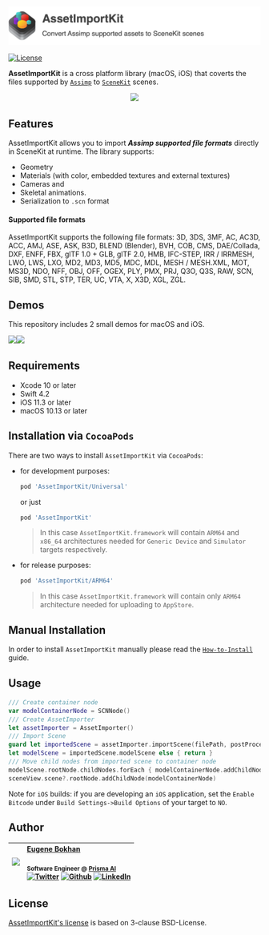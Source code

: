 <p align="center">
    <img src="Media/AssetImportKit.png", width="844">
</p>

[![License](https://img.shields.io/badge/License-BSD%203--Clause-blue.svg)](https://opensource.org/licenses/BSD-3-Clause)

**AssetImportKit** is a cross platform library (macOS, iOS) that coverts the files supported by [`Assimp`](https://github.com/assimp/assimp) to [`SceneKit`](https://developer.apple.com/reference/scenekit) scenes.

<p align="center">
    <img src="Media/AssetImportKit_Demonstration.png", width="818">
</p>

## Features

AssetImportKit allows you to import ***Assimp supported file formats*** directly in SceneKit at runtime.
The library supports:
* Geometry
* Materials (with color, embedded textures and external textures)
* Cameras and
* Skeletal animations.
* Serialization to `.scn` format

#### Supported file formats ####

AssetImportKit supports the following file formats:
3D, 3DS, 3MF, AC, AC3D, ACC, AMJ, ASE, ASK, B3D, BLEND (Blender), BVH, COB, CMS, DAE/Collada, DXF, ENFF, FBX, glTF 1.0 + GLB, glTF 2.0, HMB, IFC-STEP, IRR / IRRMESH, LWO, LWS, LXO, MD2, MD3, MD5, MDC, MDL, MESH / MESH.XML, MOT, MS3D, NDO, NFF, OBJ, OFF, OGEX, PLY, PMX, PRJ, Q3O, Q3S, RAW, SCN, SIB, SMD, STL, STP, TER, UC, VTA, X, X3D, XGL, ZGL.

## Demos

This repository includes 2 small demos for macOS and iOS.

<a href="3DViewer/README.md"><img src="Media/iOS Example App.png" width=50%></a><a href="SceneKitAssetImport/README.md"><img src="Media/macOS Example App.png" width=50%></a>

## Requirements

- Xcode 10 or later
- Swift 4.2
- iOS 11.3 or later
- macOS 10.13 or later

## Installation via `CocoaPods`

There are two ways to install `AssetImportKit` via `CocoaPods`:

* for development purposes:
  ```Ruby
  pod 'AssetImportKit/Universal'
  ```
  or just
  ```Ruby
  pod 'AssetImportKit'
  ```
  > In this case `AssetImportKit.framework` will contain `ARM64` and `x86_64` architectures needed for `Generic Device` and `Simulator` targets respectively.

* for release purposes:
  ```Ruby
  pod 'AssetImportKit/ARM64'
  ```
  > In this case `AssetImportKit.framework` will contain only `ARM64` architecture needed for uploading to `AppStore`.

## Manual Installation

In order to install `AssetImportKit` manually please read the [`How-to-Install`](HowToInstall.md) guide.

## Usage

```Swift
/// Create container node
var modelContainerNode = SCNNode()
/// Create AssetImporter
let assetImporter = AssetImporter()
/// Import Scene
guard let importedScene = assetImporter.importScene(filePath, postProcessFlags: [.defaultQuality]),
let modelScene = importedScene.modelScene else { return }
/// Move child nodes from imported scene to container node
modelScene.rootNode.childNodes.forEach { modelContainerNode.addChildNode($0) }
sceneView.scene?.rootNode.addChildNode(modelContainerNode)
```

Note for `iOS` builds: if you are developing an `iOS` application, set the `Enable Bitcode` under `Build Settings->Build Options` of your target to `NO`.

## Author

| [<img src="https://avatars1.githubusercontent.com/u/8983647?s=460&amp;v=4" width="120px;"/>](https://github.com/eugenebokhan)   | [Eugene Bokhan](https://github.com/eugenebokhan)<br/><br/><sub>Software Engineer @ [Prisma AI](https://prismalabs.ai)</sub><br/> [![Twitter][1.1]][1] [![Github][2.1]][2] [![LinkedIn][3.1]][3]|
| - | :- |

[1.1]: http://i.imgur.com/wWzX9uB.png (twitter icon without padding)
[2.1]: http://i.imgur.com/9I6NRUm.png (github icon without padding)
[3.1]: https://www.kingsfund.org.uk/themes/custom/kingsfund/dist/img/svg/sprite-icon-linkedin.svg (linkedin icon)

[1]: https://twitter.com/eugenebokhan
[2]: https://github.com/eugenebokhan
[3]: https://www.linkedin.com/in/eugenebokhan/

## License

[AssetImportKit's license](LICENSE) is based on 3-clause BSD-License.
